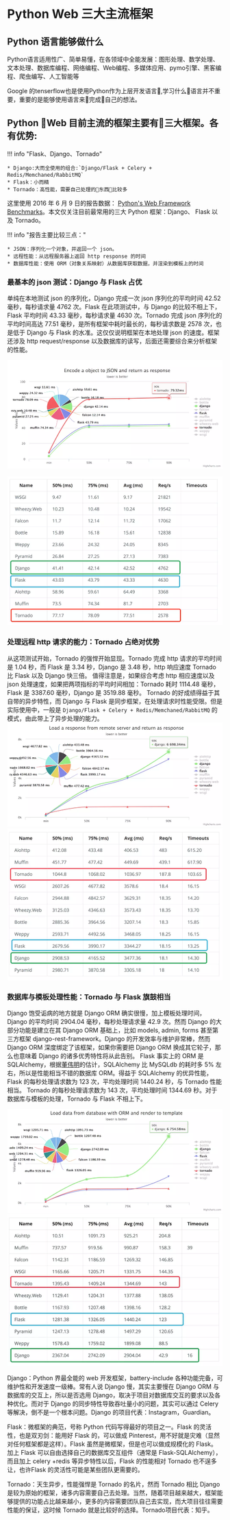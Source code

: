 # Python Web 三大主流框架

## Python 语言能够做什么

Python语言适用性广、简单易懂，在各领域中全能发展：图形处理、数学处理、文本处理、数据库编程、网络编程、Web编程、多媒体应用、pymo引擎、黑客编程、爬虫编写、人工智能等

Google 的tenserflow也是使用Python作为上层开发语言,学习什么语言并不重要，重要的是能够使用语言来完成自己的想法。

## Python Web 目前主流的框架主要有三大框架。各有优势:

!!! info "Flask、Django、Tornado"

    * Django:大而全使用的组合:`Django/Flask + Celery + Redis/Memchaned/RabbitMQ`
    * Flask：小而精
    * Tornado：高性能，需要自己处理的东西比较多





这里使用 2016 年 6 月 9 日的报告数据： [Python's Web Framework Benchmarks](http://klen.github.io/py-frameworks-bench/)。本文仅关注目前最常用的三大 Python 框架：Django、 Flask 以及 Tornado。

!!! info "报告主要比较三点："

    * JSON：序列化一个对象，并返回一个 json。
    * 远程性能：从远程服务器上返回 http response 的时间
    * 数据库性能：使用 ORM（对象关系映射）从数据库获取数据，并渲染到模板上的时间

### 最基本的 json 测试：Django 与 Flask 占优

单纯在本地测试 json 的序列化，Django 完成一次 json 序列化的平均时间 42.52 毫秒，每秒请求量 4762 次。Flask 在此项测试中，与 Django 的比较不相上下，Flask 平均时间 43.33 毫秒，每秒请求量 4630 次。Tornado 完成 json 序列化的平均时间高达 77.51 毫秒，是所有框架中耗时最长的，每秒请求数是 2578 次，也是低于 Django 与 Flask 的水准。这仅仅说明框架在本地处理 json 的速度。框架还涉及 http request/response 以及数据库的读写，后面还需要综合来分析框架的性能。

![server](../../assets/images/python/json.webp)

![server](../../assets/images/python/jsonpic.webp)


### 处理远程 http 请求的能力：Tornado 占绝对优势

从这项测试开始，Tornado 的强悍开始显现。Tornado 完成 http 请求的平均时间是 1.04 秒，而 Flask 是 3.34 秒，Django 是 3.48 秒，http 响应速度 Tornado 比 Flask 以及 Django 快三倍。
值得注意是，如果综合考虑 http 相应速度以及json 处理速度，如果把两项指标的平均时间相加：Tornado 耗时 1114.48 毫秒，Flask 是 3387.60 毫秒，Django 是 3519.88 毫秒。
Tornado 的好成绩得益于其自带的异步特性，而 Django 与 Flask 是同步框架，在处理请求时性能受限。但是实际使用中，一般是 `Django/Flask + Celery + Redis/Memchaned/RabbitMQ` 的模式，由此带上了异步处理的能力。
![server](../../assets/images/python/http.webp)
![server](../../assets/images/python/httppic.webp)


### 数据库与模板处理性能：Tornado 与 Flask 旗鼓相当

Django 饱受诟病的地方就是 Django ORM 确实很慢，加上模板处理时间，Django 的平均时间 2904.04 毫秒，每秒处理请求量 42.9 次。然而 Django 的大部分功能是建立在其 Django ORM 基础上，比如 models, admin, forms 甚至第三方框架 django-rest-framework。Django 的开发效率与维护非常棒，然而 Django ORM 深度绑定了该框架，如果你需要把 Django ORM 换成其它轮子，那么也意味着 Django 的诸多优秀特性将从此告别。
Flask 事实上的 ORM 是 SQLAlchemy，根据[董伟明](https://book.douban.com/subject/26852057/)的估计，SQLAlchemy 比 MySQLdb 的耗时多 5% 左右，所以是性能相当不错的数据库 ORM。得益于 SQLAlchemy 的优异性能，Flask 的每秒处理请求数为 123 次，平均处理时间 1440.24 秒，与 Tornado 性能相当。
Tornado 的每秒处理请求数为 143 次，平均处理时间 1344.69 秒。对于数据库与模板的处理，Tornado 与 Flask 不相上下。

![server](../../assets/images/python/rom.webp)
![server](../../assets/images/python/rompic.webp)

Django：Python 界最全能的 web 开发框架，battery-include 各种功能完备，可维护性和开发速度一级棒。常有人说 Django 慢，其实主要慢在 Django ORM 与数据库的交互上，所以是否选用 Django，取决于项目对数据库交互的要求以及各种优化。而对于 Django 的同步特性导致吞吐量小的问题，其实可以通过 Celery 等解决，倒不是一个根本问题。Django 的项目代表：Instagram，Guardian。


Flask：微框架的典范，号称 Python 代码写得最好的项目之一。Flask 的灵活性，也是双刃剑：能用好 Flask 的，可以做成 Pinterest，用不好就是灾难（显然对任何框架都是这样）。Flask 虽然是微框架，但是也可以做成规模化的 Flask。加上 Flask 可以自由选择自己的数据库交互组件（通常是 Flask-SQLAlchemy），而且加上 celery +redis 等异步特性以后，Flask 的性能相对 Tornado 也不逞多让，也许Flask 的灵活性可能是某些团队更需要的。


Tornado：天生异步，性能强悍是 Tornado 的名片，然而 Tornado 相比 Django 是较为原始的框架，诸多内容需要自己去处理。当然，随着项目越来越大，框架能够提供的功能占比越来越小，更多的内容需要团队自己去实现，而大项目往往需要性能的保证，这时候 Tornado 就是比较好的选择。Tornado项目代表：知乎。

